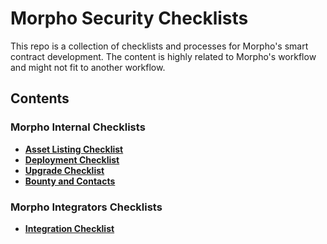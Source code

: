 # Morpho Security Checklists

This repo is a collection of checklists and processes for Morpho's smart contract development. The content is highly related to Morpho's workflow and might not fit to another workflow.

## Contents

### Morpho Internal Checklists
- **[Asset Listing Checklist](./asset-listing-checklist.md)**
- **[Deployment Checklist](./deployment-checklist.md)**
- **[Upgrade Checklist](./upgrade-checklist.md)**
- **[Bounty and Contacts](./bounty-and-contacts.md)**

### Morpho Integrators Checklists
- **[Integration Checklist](./integration-checklist.md)**